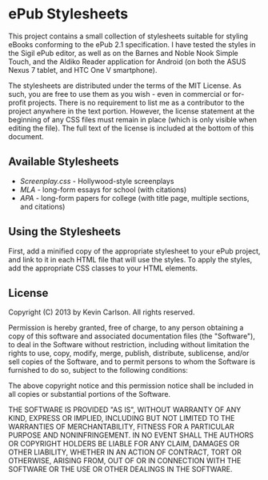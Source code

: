 ePub Stylesheets
================

This project contains a small collection of stylesheets suitable for styling
eBooks conforming to the ePub 2.1 specification. I have tested the styles in the
Sigil ePub editor, as well as on the Barnes and Noble Nook Simple Touch, and the
Aldiko Reader application for Android (on both the ASUS Nexus 7 tablet, and HTC
One V smartphone).

The stylesheets are distributed under the terms of the MIT License. As such, you
are free to use them as you wish - even in commercial or for-profit projects.
There is no requirement to list me as a contributor to the project anywhere in
the text portion. However, the license statement at the beginning of any CSS
files must remain in place (which is only visible when editing the file). The
full text of the license is included at the bottom of this document.

## Available Stylesheets

* *Screenplay.css* - Hollywood-style screenplays
* *MLA* - long-form essays for school (with citations)
* *APA* - long-form papers for college (with title page, multiple sections, and
  citations)

## Using the Stylesheets

First, add a minified copy of the appropriate stylesheet to your ePub project,
and link to it in each HTML file that will use the styles. To apply the styles,
add the appropriate CSS classes to your HTML elements.

## License

Copyright (C) 2013 by Kevin Carlson. All rights reserved.

Permission is hereby granted, free of charge, to any person obtaining a copy of
this software and associated documentation files (the "Software"), to deal in
the Software without restriction, including without limitation the rights to
use, copy, modify, merge, publish, distribute, sublicense, and/or sell copies of
the Software, and to permit persons to whom the Software is furnished to do so,
subject to the following conditions:

The above copyright notice and this permission notice shall be included in all
copies or substantial portions of the Software.

THE SOFTWARE IS PROVIDED "AS IS", WITHOUT WARRANTY OF ANY KIND, EXPRESS OR
IMPLIED, INCLUDING BUT NOT LIMITED TO THE WARRANTIES OF MERCHANTABILITY, FITNESS
FOR A PARTICULAR PURPOSE AND NONINFRINGEMENT. IN NO EVENT SHALL THE AUTHORS OR
COPYRIGHT HOLDERS BE LIABLE FOR ANY CLAIM, DAMAGES OR OTHER LIABILITY, WHETHER
IN AN ACTION OF CONTRACT, TORT OR OTHERWISE, ARISING FROM, OUT OF OR IN
CONNECTION WITH THE SOFTWARE OR THE USE OR OTHER DEALINGS IN THE SOFTWARE.

